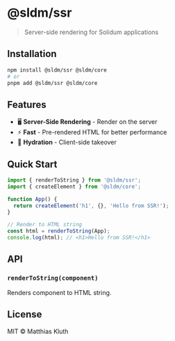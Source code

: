 # @sldm/ssr

> Server-side rendering for Solidum applications

## Installation

```bash
npm install @sldm/ssr @sldm/core
# or
pnpm add @sldm/ssr @sldm/core
```

## Features

- 🖥️ **Server-Side Rendering** - Render on the server
- ⚡ **Fast** - Pre-rendered HTML for better performance
- 🔄 **Hydration** - Client-side takeover

## Quick Start

```typescript
import { renderToString } from '@sldm/ssr';
import { createElement } from '@sldm/core';

function App() {
  return createElement('h1', {}, 'Hello from SSR!');
}

// Render to HTML string
const html = renderToString(App);
console.log(html); // <h1>Hello from SSR!</h1>
```

## API

### `renderToString(component)`

Renders component to HTML string.

## License

MIT © Matthias Kluth

